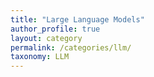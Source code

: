 ```yaml
---
title: "Large Language Models"
author_profile: true
layout: category
permalink: /categories/llm/
taxonomy: LLM
---
```

